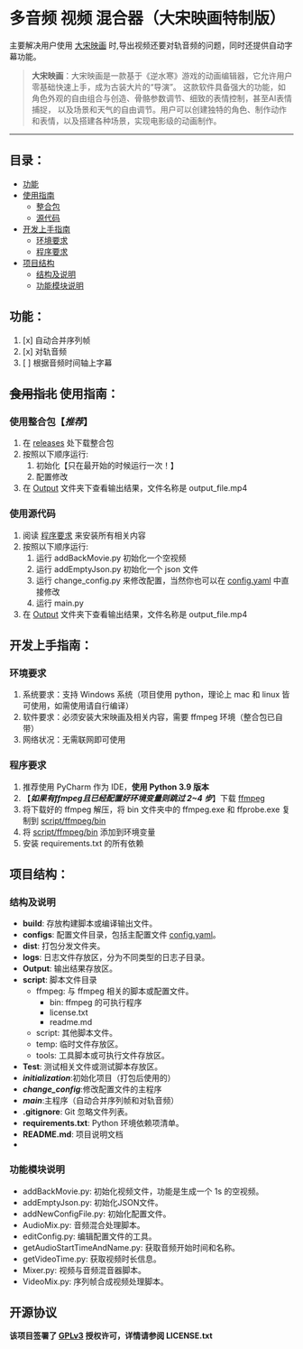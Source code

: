 # 多音频 视频 混合器（大宋映画特制版）
主要解决用户使用 [大宋映画](https://n.163.com/2021/dsyhjs/) 时,导出视频还要对轨音频的问题，同时还提供自动字幕功能。
> **大宋映画**：大宋映画是一款基于《逆水寒》游戏的动画编辑器，它允许用户零基础快速上手，成为古装大片的“导演”。
> 这款软件具备强大的功能，如角色外观的自由组合与创造、骨骼参数调节、细致的表情控制，甚至AI表情捕捉，
> 以及场景和天气的自由调节。用户可以创建独特的角色、制作动作和表情，以及搭建各种场景，实现电影级的动画制作。
---


## 目录：
* [功能](#功能)
* [使用指南](#食用指北-使用指南)
  * [整合包](#使用整合包推荐)
  * [源代码](#使用源代码)
* [开发上手指南](#开发上手指南)
  * [环境要求](#环境要求)
  * [程序要求](#程序要求)
* [项目结构](#项目结构)
  * [结构及说明](#结构及说明)
  * [功能模块说明](#功能模块说明)



## 功能：
1. [x] 自动合并序列帧
2. [x] 对轨音频
3. [ ] 根据音频时间轴上字幕



## ~~食用指北~~  使用指南：

### 使用整合包【_推荐_】
1. 在 [releases](https://github.com/LingChen-tsjmdlc/multi-audio_video_combiner/releases) 处下载整合包
2. 按照以下顺序运行:
   1. 初始化【只在最开始的时候运行一次！】
   2. 配置修改
3. 在 [Output](Output) 文件夹下查看输出结果，文件名称是 output_file.mp4

### 使用源代码
1. 阅读 [程序要求](#程序要求) 来安装所有相关内容
2. 按照以下顺序运行:
   1. 运行 addBackMovie.py 初始化一个空视频
   2. 运行 addEmptyJson.py 初始化一个 json 文件
   3. 运行 change_config.py 来修改配置，当然你也可以在 [config.yaml](configs/config.yaml) 中直接修改
   4. 运行 main.py
3. 在 [Output](Output) 文件夹下查看输出结果，文件名称是 output_file.mp4



## 开发上手指南：

### 环境要求
1. 系统要求：支持 Windows 系统（项目使用 python，理论上 mac 和 linux 皆可使用，如需使用请自行编译）
2. 软件要求：必须安装大宋映画及相关内容，需要 ffmpeg 环境（整合包已自带）
3. 网络状况：无需联网即可使用

### 程序要求
1. 推荐使用 PyCharm 作为 IDE，**使用 Python 3.9 版本**
2. 【**_如果有ffmpeg且已经配置好环境变量则跳过 2~4 步_**】下载 [ffmpeg](https://ffmpeg.org/download.html)
3. 将下载好的 ffmpeg 解压，将 bin 文件夹中的 ffmpeg.exe 和 ffprobe.exe 复制到 [script/ffmpeg/bin](script/ffmpeg/bin)
4. 将 [script/ffmpeg/bin](script/ffmpeg/bin) 添加到环境变量
5. 安装 requirements.txt 的所有依赖



## 项目结构：

### 结构及说明
- **build**: 存放构建脚本或编译输出文件。
- **configs**: 配置文件目录，包括主配置文件 [config.yaml](configs/config.yaml)。
- **dist**: 打包分发文件夹。
- **logs**: 日志文件存放区，分为不同类型的日志子目录。
- **Output**: 输出结果存放区。
- **script**: 脚本文件目录
    - ffmpeg: 与 ffmpeg 相关的脚本或配置文件。
      - bin: ffmpeg 的可执行程序
      - license.txt
      - readme.md
    - script: 其他脚本文件。
    - temp: 临时文件存放区。
    - tools: 工具脚本或可执行文件存放区。
- **Test**: 测试相关文件或测试脚本存放区。
- **_initialization_**:初始化项目（打包后使用的）
- **_change_config_**:修改配置文件的主程序
- **_main_**:主程序（自动合并序列帧和对轨音频）
- **.gitignore**: Git 忽略文件列表。
- **requirements.txt**: Python 环境依赖项清单。
- **README.md**: 项目说明文档
- 
### 功能模块说明
- addBackMovie.py: 初始化视频文件，功能是生成一个 1s 的空视频。
- addEmptyJson.py: 初始化JSON文件。
- addNewConfigFile.py: 初始化配置文件。
- AudioMix.py: 音频混合处理脚本。
- editConfig.py: 编辑配置文件的工具。
- getAudioStartTimeAndName.py: 获取音频开始时间和名称。
- getVideoTime.py: 获取视频时长信息。
- Mixer.py: 视频与音频混音器脚本。
- VideoMix.py: 序列帧合成视频处理脚本。

## 开源协议
**该项目签署了 [GPLv3](https://www.gnu.org/licenses/gpl-3.0.en.html) 授权许可，详情请参阅 LICENSE.txt**